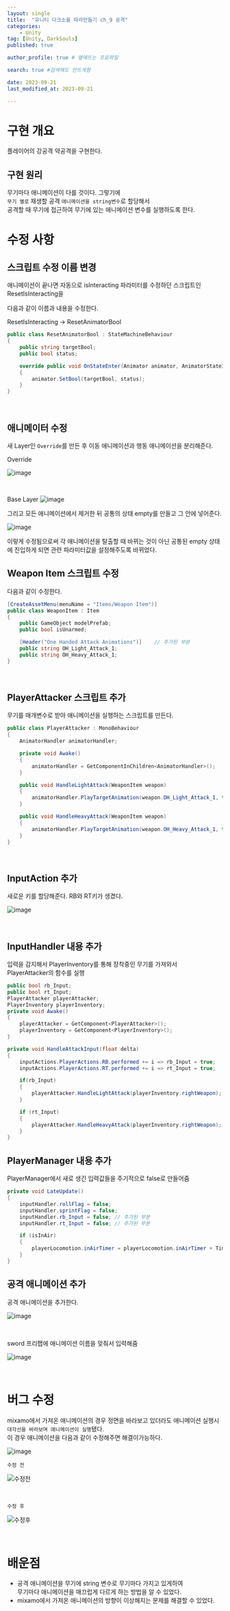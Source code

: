 ```yaml
---
layout: single
title:  "유니티 다크소울 따라만들기 ch_9 공격"
categories: 
    - Unity
tag: [Unity, DarkSouls]
published: true

author_profile: true # 옆에뜨는 프로파일

search: true #검색해도 안뜨게함

date: 2023-09-21
last_modified_at: 2023-09-21

---
```

# 구현 개요
플레이어의 강공격 약공격을 구현한다.

## 구현 원리
무기마다 애니메이션이 다를 것이다. 그렇기에<br>
`무기 별로` 재생할 공격 `애니메이션을 string변수`로 할당해서<br>
공격할 때 무기에 접근하여 무기에 있는 애니메이션 변수를 실행하도록 한다.

# 수정 사항

## 스크립트 수정 이름 변경
애니메이션이 끝나면 자동으로 isInteracting 파라미터를 수정하던 스크립트인 ResetIsInteracting을

다음과 같이 이름과 내용을 수정한다.

ResetIsInteracting -> ResetAnimatorBool

```c#
public class ResetAnimatorBool : StateMachineBehaviour
{
    public string targetBool;
    public bool status;

    override public void OnStateEnter(Animator animator, AnimatorStateInfo stateInfo, int layerIndex)
    {
        animator.SetBool(targetBool, status);
    }
}
```

<br>






## 애니메이터 수정
새 Layer인 `Override`를 만든 후
이동 애니메이션과 행동 애니메이션을 분리해준다.

Override

![image](https://github.com/novicehog/comments/assets/131991619/ac160acb-93a0-4299-a052-d76656ed9254)
 
<br>

Base Layer
![image](https://github.com/novicehog/comments/assets/131991619/477f8647-3757-4f80-99cc-b12b83588b8a)


그리고 모든 애니메이션에서 제거한 뒤 공통의 상태 empty를 만들고
그 안에 넣어준다.

![image](https://github.com/novicehog/comments/assets/131991619/5f9bd88a-a7f3-4f00-820a-39b56fa937f0)

이렇게 수정됨으로써 각 애니메이션을 탈출할 때 바뀌는 것이 아닌
공통된 empty 상태에 진입하게 되면 관련 파라미터값을 설정해주도록 바뀌었다.



## Weapon Item 스크립트 수정

다음과 같이 수정한다.

```c#
[CreateAssetMenu(menuName = "Items/Weapon Item")]
public class WeaponItem : Item
{
    public GameObject modelPrefab;
    public bool isUnarmed;

    [Header("One Handed Attack Animations")]    // 추가된 부분
    public string OH_Light_Attack_1;
    public string OH_Heavy_Attack_1;
}
```

<br>

## PlayerAttacker 스크립트 추가

무기를 매개변수로 받아 애니메이션을 실행하는 스크립트를 만든다.

```c#
public class PlayerAttacker : MonoBehaviour
{
    AnimatorHandler animatorHandler;

    private void Awake()
    {
        animatorHandler = GetComponentInChildren<AnimatorHandler>();
    }

    public void HandleLightAttack(WeaponItem weapon)
    {
        animatorHandler.PlayTargetAnimation(weapon.OH_Light_Attack_1, true);
    }

    public void HandleHeavyAttack(WeaponItem weapon)
    {
        animatorHandler.PlayTargetAnimation(weapon.OH_Heavy_Attack_1, true);
    }
}

```

<br>

## InputAction 추가
새로운 키를 할당해준다.
RB와 RT키가 생겼다.

![image](https://github.com/novicehog/comments/assets/131991619/ac5e1de4-be64-488a-9d3d-6e54bcd836c5)

<br>

## InputHandler 내용 추가

입력을 감지해서 PlayerInventory를 통해 장착중인 무기를 가져와서<br>
PlayerAttacker의 함수를 실행


```c#
public bool rb_Input;
public bool rt_Input;
PlayerAttacker playerAttacker;
PlayerInventory playerInventory;
private void Awake()
{
    playerAttacker = GetComponent<PlayerAttacker>();
    playerInventory = GetComponent<PlayerInventory>();
}

private void HandleAttackInput(float delta)
{
    inputActions.PlayerActions.RB.performed += i => rb_Input = true;
    inputActions.PlayerActions.RT.performed += i => rt_Input = true;

    if(rb_Input)
    {
        playerAttacker.HandleLightAttack(playerInventory.rightWeapon);
    }

    if (rt_Input)
    {
        playerAttacker.HandleHeavyAttack(playerInventory.rightWeapon);
    }
}
```

## PlayerManager 내용 추가

PlayerManager에서 새로 생긴 입력값들을 주기적으로 false로 만들어줌

```c#
private void LateUpdate()
{
    inputHandler.rollFlag = false;
    inputHandler.sprintFlag = false;
    inputHandler.rb_Input = false; // 추가된 부분
    inputHandler.rt_Input = false; // 추가된 부분

    if (isInAir)
    {
        playerLocomotion.inAirTimer = playerLocomotion.inAirTimer + Time.deltaTime;
    }
}
```

## 공격 애니메이션 추가

공격 애니메이션을 추가한다.

![image](https://github.com/novicehog/comments/assets/131991619/6aa4e89b-1a56-4a61-b3f7-ef54ba6428ea)

<br>

sword 프리팹에 애니메이션 이름을 맞춰서 입력해줌

![image](https://github.com/novicehog/comments/assets/131991619/7d1d6815-d528-4b2e-858a-741e22868703)

<br>

# 버그 수정
mixamo에서 가져온 애니메이션의 경우 정면을 바라보고 있더라도 애니메이션 실행시 <br>
`대각선을 바라보며 애니메이션이 실행`됐다. <br>
이 경우 애니메이션을 다음과 같이 수정해주면 해결이가능하다.

![image](https://github.com/novicehog/comments/assets/131991619/581542e9-e0ed-4235-8753-40b375e2643a)


`수정 전`

![수정전](https://github.com/novicehog/comments/assets/131991619/2493425f-cac0-41da-aa3f-75f21a2a5939)

<br>

`수정 후`

![수정후](https://github.com/novicehog/comments/assets/131991619/96626ac9-6233-47fe-846d-3fdacd8b9801)

<br>

# 배운점
- 공격 애니메이션을 무기에 string 변수로 무기마다 가지고 있게하여 <br>
 무기마다 애니메이션을 매끄럽게 다르게 하는 방법을 알 수 있었다.
- mixamo에서 가져온 애니메이션의 방향이 이상해지는 문제를 해결할 수 있었다.